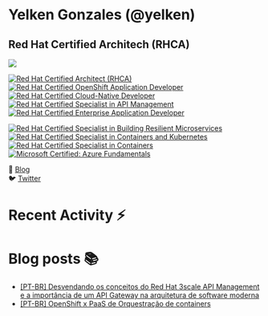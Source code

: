 # Yelken Gonzales (@yelken)
## Red Hat Certified Architech (RHCA)

[![](https://img.shields.io/badge/Senior%20Middleware%20Architect%20at%20Hub4IT%20-ee0000)](https://hub4it.com.br)

<!--START_SECTION:badges-->
[![Red Hat Certified Architect (RHCA)](https://images.credly.com/size/110x110/images/fdac57a1-cecc-4790-89da-ac5e6121fef1/image.png)](https://www.credly.com/badges/33740ba3-3278-4295-a245-0d60419b64d5 "Red Hat Certified Architect (RHCA)")
[![Red Hat Certified OpenShift Application Developer](https://images.credly.com/size/110x110/images/f7107c13-ff27-467c-ac8e-ba4ba609050b/image.png)](https://www.credly.com/badges/4428a0e5-93b3-4548-ae8d-1f4526cc7a01 "Red Hat Certified OpenShift Application Developer")
[![Red Hat Certified Cloud-Native Developer](https://images.credly.com/size/110x110/images/12ef4e4e-3d8d-4caf-9ab1-858c5bcb9619/image.png)](https://www.credly.com/badges/1cdc68f2-7815-4407-9e9a-cbd3f41d37b6 "Red Hat Certified Cloud-Native Developer")
[![Red Hat Certified Specialist in API Management](https://images.credly.com/size/110x110/images/6eb5499c-cf76-4837-ac72-6a254139af1a/image.png)](https://www.credly.com/badges/9b019dd2-3057-4cfa-b77e-b026cb75c928 "Red Hat Certified Specialist in API Management")
[![Red Hat Certified Enterprise Application Developer](https://images.credly.com/size/110x110/images/ae7dd2bd-1d04-43d9-b148-1ef79ec45129/image.png)](https://www.credly.com/badges/0f7872f5-2787-4fdf-83fb-376ff0c91a4c "Red Hat Certified Enterprise Application Developer")

[![Red Hat Certified Specialist in Building Resilient Microservices](https://images.credly.com/size/110x110/images/0f573c61-16d5-413e-a556-337b2d985acc/image.png)](https://www.credly.com/badges/e6991fdc-a75b-4402-9d0b-a66894ec6dee "Red Hat Certified Specialist in Building Resilient Microservices")
[![Red Hat Certified Specialist in Containers and Kubernetes](https://images.credly.com/size/110x110/images/1dd8824f-d6b6-4967-906a-7bd3c0063fae/image.png)](https://www.credly.com/badges/956f91ac-90a2-4266-8231-7dd5490246b9 "Red Hat Certified Specialist in Containers and Kubernetes")
[![Red Hat Certified Specialist in Containers](https://images.credly.com/size/110x110/images/272f17b3-2eb9-4e5f-aa3c-66c6b137fb27/image.png)](https://www.credly.com/badges/9feb167c-f70d-430a-b5f6-8ca403fa6297 "Red Hat Certified Specialist in Containers")
[![Microsoft Certified: Azure Fundamentals](https://images.credly.com/size/110x110/images/be8fcaeb-c769-4858-b567-ffaaa73ce8cf/image.png)]([http://www.credly.com/badges/978b870e-168d-4533-81f6-1212169e299b](https://www.credly.com/badges/b5d1b3ce-7fec-4bcb-9076-a3c5407c6e9f) "Microsoft Certified: Azure Fundamentals")
<!--END_SECTION:badges-->

📝 [Blog](http://yelkengonzales.dev)<br/>
:bird: [Twitter](http://twitter.com/yelkengonzales)

# Recent Activity :zap:
<!--START_SECTION:activity-->

<!--END_SECTION:activity-->

# Blog posts :books:
- [[PT-BR] Desvendando os conceitos do Red Hat 3scale API Management e a importância de um API Gateway na arquitetura de software moderna](https://yelkengonzales.dev/desvendando-os-conceitos-do-red-hat-3scale-api-management-e-a-importancia-de-um-api-gateway-na-arquitetura-de-software-moderna)
- [[PT-BR] OpenShift x PaaS de Orquestração de containers](https://yelkengonzales.dev/openshift-x-paas-de-orquestracao-de-containers)
